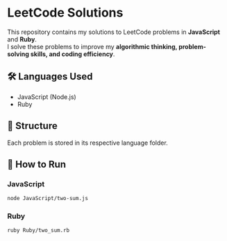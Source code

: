 # LeetCode Solutions

This repository contains my solutions to LeetCode problems in **JavaScript** and **Ruby**.  
I solve these problems to improve my **algorithmic thinking, problem-solving skills, and coding efficiency**.

## 🛠 Languages Used
- JavaScript (Node.js)
- Ruby

## 📂 Structure
Each problem is stored in its respective language folder.

## 🚀 How to Run
### JavaScript
```sh
node JavaScript/two-sum.js
``` 
### Ruby
```sh
ruby Ruby/two_sum.rb
```
